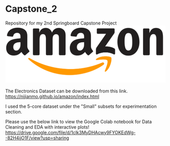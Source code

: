 # Capstone_2
Repository for my 2nd Springboard Capstone Project
![amazon_logo.png](amazon_logo.png)

The Electronics Dataset can be downloaded from this link.
https://nijianmo.github.io/amazon/index.html

I used the 5-core dataset under the "Small" subsets for experimentation section.

Please use the below link to view the Google Colab notebook for Data Cleaning and EDA with interactive plots!
https://drive.google.com/file/d/1clk3MyDHAcwy9FYOKEdWg--82H4ijO1F/view?usp=sharing

